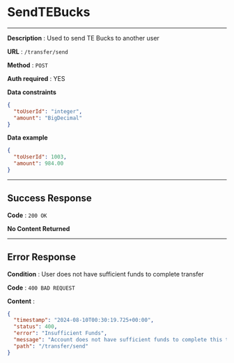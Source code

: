# SendTEBucks

---

**Description** : Used to send TE Bucks to another user

**URL** : `/transfer/send`

**Method** : `POST`

**Auth required** : YES

**Data constraints**

```json
{
  "toUserId": "integer",
  "amount": "BigDecimal"
}
```

**Data example**

```json
{
  "toUserId": 1003,
  "amount": 984.00
}
```

---

## Success Response

**Code** : `200 OK`

**No Content Returned**

---


## Error Response

**Condition** : User does not have sufficient funds to complete transfer

**Code** : `400 BAD REQUEST`

**Content** :

```json
{
  "timestamp": "2024-08-10T00:30:19.725+00:00",
  "status": 400,
  "error": "Insufficient Funds",
  "message": "Account does not have sufficient funds to complete this transfer",
  "path": "/transfer/send"
}
```
